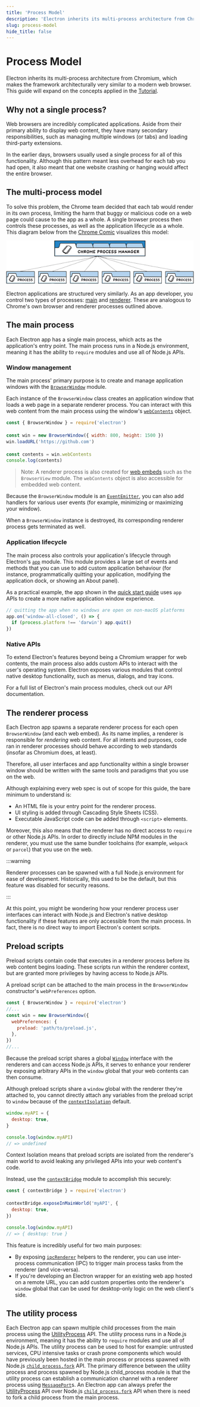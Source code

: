 ```yaml
---
title: 'Process Model'
description: 'Electron inherits its multi-process architecture from Chromium, which makes the framework architecturally very similar to a modern web browser. This guide will expand on the concepts applied in the tutorial.'
slug: process-model
hide_title: false
---
```


# Process Model

Electron inherits its multi-process architecture from Chromium, which makes the framework
architecturally very similar to a modern web browser. This guide will expand on the
concepts applied in the [Tutorial][tutorial].

[tutorial]: ./tutorial-1-prerequisites.md

## Why not a single process?

Web browsers are incredibly complicated applications. Aside from their primary ability
to display web content, they have many secondary responsibilities,
such as managing multiple windows (or tabs) and loading third-party extensions.

In the earlier days, browsers usually used a single process for all of this
functionality. Although this pattern meant less overhead for each tab you had open,
it also meant that one website crashing or hanging would affect the entire browser.

## The multi-process model

To solve this problem, the Chrome team decided that each tab would render in its own
process, limiting the harm that buggy or malicious code on a web page could cause to
the app as a whole. A single browser process then controls these processes, as well
as the application lifecycle as a whole. This diagram below from the [Chrome Comic][]
visualizes this model:

![Chrome's multi-process architecture](../images/chrome-processes.png)

Electron applications are structured very similarly. As an app developer, you control
two types of processes: [main](#the-main-process) and [renderer](#the-renderer-process).
These are analogous to Chrome's own browser and renderer processes outlined above.

[chrome comic]: https://www.google.com/googlebooks/chrome/

## The main process

Each Electron app has a single main process, which acts as the application's entry
point. The main process runs in a Node.js environment, meaning it has the ability
to `require` modules and use all of Node.js APIs.

### Window management

The main process' primary purpose is to create and manage application windows with the
[`BrowserWindow`][browser-window] module.

Each instance of the `BrowserWindow` class creates an application window that loads
a web page in a separate renderer process. You can interact with this web content
from the main process using the window's [`webContents`][web-contents] object.

```js title='main.js'
const { BrowserWindow } = require('electron')

const win = new BrowserWindow({ width: 800, height: 1500 })
win.loadURL('https://github.com')

const contents = win.webContents
console.log(contents)
```

> Note: A renderer process is also created for [web embeds][web-embed] such as the
> `BrowserView` module. The `webContents` object is also accessible for embedded
> web content.

Because the `BrowserWindow` module is an [`EventEmitter`][event-emitter], you can also
add handlers for various user events (for example, minimizing or maximizing your window).

When a `BrowserWindow` instance is destroyed, its corresponding renderer process gets
terminated as well.

[browser-window]: ../api/browser-window.md
[web-embed]: ../tutorial/web-embeds.md
[web-contents]: ../api/web-contents.md
[event-emitter]: https://nodejs.org/api/events.html#events_class_eventemitter

### Application lifecycle

The main process also controls your application's lifecycle through Electron's
[`app`][app] module. This module provides a large set of events and methods
that you can use to add custom application behaviour (for instance, programmatically
quitting your application, modifying the application dock, or showing an About panel).

As a practical example, the app shown in the [quick start guide][quick-start-lifecycle]
uses `app` APIs to create a more native application window experience.

```js title='main.js'
// quitting the app when no windows are open on non-macOS platforms
app.on('window-all-closed', () => {
  if (process.platform !== 'darwin') app.quit()
})
```

[app]: ../api/app.md
[quick-start-lifecycle]: ../tutorial/quick-start.md#manage-your-windows-lifecycle

### Native APIs

To extend Electron's features beyond being a Chromium wrapper for web contents, the
main process also adds custom APIs to interact with the user's operating system.
Electron exposes various modules that control native desktop functionality, such
as menus, dialogs, and tray icons.

For a full list of Electron's main process modules, check out our API documentation.

## The renderer process

Each Electron app spawns a separate renderer process for each open `BrowserWindow`
(and each web embed). As its name implies, a renderer is responsible for
_rendering_ web content. For all intents and purposes, code ran in renderer processes
should behave according to web standards (insofar as Chromium does, at least).

Therefore, all user interfaces and app functionality within a single browser
window should be written with the same tools and paradigms that you use on the
web.

Although explaining every web spec is out of scope for this guide, the bare minimum
to understand is:

- An HTML file is your entry point for the renderer process.
- UI styling is added through Cascading Style Sheets (CSS).
- Executable JavaScript code can be added through `<script>` elements.

Moreover, this also means that the renderer has no direct access to `require`
or other Node.js APIs. In order to directly include NPM modules in the renderer,
you must use the same bundler toolchains (for example, `webpack` or `parcel`) that you
use on the web.

:::warning

Renderer processes can be spawned with a full Node.js environment for ease of
development. Historically, this used to be the default, but this feature was disabled
for security reasons.

:::

At this point, you might be wondering how your renderer process user interfaces
can interact with Node.js and Electron's native desktop functionality if these
features are only accessible from the main process. In fact, there is no direct
way to import Electron's content scripts.

## Preload scripts

<!-- Note: This guide doesn't take sandboxing into account, which might fundamentally
change the statements here. -->

Preload scripts contain code that executes in a renderer process before its web content
begins loading. These scripts run within the renderer context, but are granted more
privileges by having access to Node.js APIs.

A preload script can be attached to the main process in the `BrowserWindow` constructor's
`webPreferences` option.

```js title='main.js'
const { BrowserWindow } = require('electron')
//...
const win = new BrowserWindow({
  webPreferences: {
    preload: 'path/to/preload.js',
  },
})
//...
```

Because the preload script shares a global [`Window`][window-mdn] interface with the
renderers and can access Node.js APIs, it serves to enhance your renderer by exposing
arbitrary APIs in the `window` global that your web contents can then consume.

Although preload scripts share a `window` global with the renderer they're attached to,
you cannot directly attach any variables from the preload script to `window` because of
the [`contextIsolation`][context-isolation] default.

```js title='preload.js'
window.myAPI = {
  desktop: true,
}
```

```js title='renderer.js'
console.log(window.myAPI)
// => undefined
```

Context Isolation means that preload scripts are isolated from the renderer's main world
to avoid leaking any privileged APIs into your web content's code.

Instead, use the [`contextBridge`][context-bridge] module to accomplish this
securely:

```js title='preload.js'
const { contextBridge } = require('electron')

contextBridge.exposeInMainWorld('myAPI', {
  desktop: true,
})
```

```js title='renderer.js'
console.log(window.myAPI)
// => { desktop: true }
```

This feature is incredibly useful for two main purposes:

- By exposing [`ipcRenderer`][ipcrenderer] helpers to the renderer, you can use
  inter-process communication (IPC) to trigger main process tasks from the
  renderer (and vice-versa).
- If you're developing an Electron wrapper for an existing web app hosted on a remote
  URL, you can add custom properties onto the renderer's `window` global that can
  be used for desktop-only logic on the web client's side.

## The utility process

Each Electron app can spawn multiple child processes from the main process using
the [UtilityProcess][] API. The utility process runs in a Node.js environment,
meaning it has the ability to `require` modules and use all of Node.js APIs.
The utility process can be used to host for example: untrusted services,
CPU intensive tasks or crash prone components which would have previously
been hosted in the main process or process spawned with Node.js [`child_process.fork`][] API.
The primary difference between the utility process and process spawned by Node.js
child_process module is that the utility process can establish a communication
channel with a renderer process using [`MessagePort`][]s. An Electron app can
always prefer the [UtilityProcess][] API over Node.js [`child_process.fork`][] API when
there is need to fork a child process from the main process.

[window-mdn]: https://developer.mozilla.org/en-US/docs/Web/API/Window
[`MessagePort`]: https://developer.mozilla.org/en-US/docs/Web/API/MessagePort
[`child_process.fork`]: https://nodejs.org/dist/latest-v16.x/docs/api/child_process.html#child_processforkmodulepath-args-options
[context-isolation]: ./context-isolation.md
[context-bridge]: ../api/context-bridge.md
[ipcrenderer]: ../api/ipc-renderer.md
[UtilityProcess]: ../api/utility-process.md
